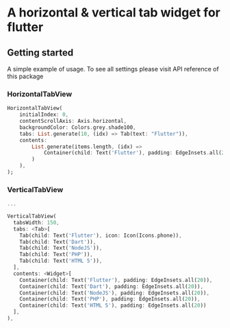 # A horizontal & vertical tab widget for flutter

## Getting started

A simple example of usage. To see all settings please visit API reference of this package

### HorizontalTabView

```dart
HorizontalTabView(
    initialIndex: 0,
    contentScrollAxis: Axis.horizontal,
    backgroundColor: Colors.grey.shade100,
    tabs: List.generate(10, (idx) => Tab(text: "Flutter")),
    contents:
        List.generate(items.length, (idx) => 
            Container(child: Text('Flutter'), padding: EdgeInsets.all(20))
        )
    ),
);
```

### VerticalTabView

```dart
...

VerticalTabView(
  tabsWidth: 150,
  tabs: <Tab>[
    Tab(child: Text('Flutter'), icon: Icon(Icons.phone)),
    Tab(child: Text('Dart')),
    Tab(child: Text('NodeJS')),
    Tab(child: Text('PHP')),
    Tab(child: Text('HTML 5')),
  ],
  contents: <Widget>[
    Container(child: Text('Flutter'), padding: EdgeInsets.all(20)),
    Container(child: Text('Dart'), padding: EdgeInsets.all(20)),
    Container(child: Text('NodeJS'), padding: EdgeInsets.all(20)),
    Container(child: Text('PHP'), padding: EdgeInsets.all(20)),
    Container(child: Text('HTML 5'), padding: EdgeInsets.all(20))
  ],
),
```
